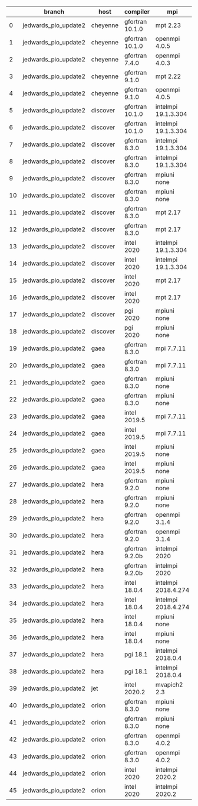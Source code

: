 |    | branch               | host     | compiler        | mpi                 | netcdf      | o_g   | os     | build   | u_pass   | u_fail   | s_pass   | s_fail   | e_pass   | e_fail   | nuopc_pass   | nuopc_fail   | artifacts_hash                                                                                                                                                                 | modified                   |
|----|----------------------|----------|-----------------|---------------------|-------------|-------|--------|---------|----------|----------|----------|----------|----------|----------|--------------|--------------|--------------------------------------------------------------------------------------------------------------------------------------------------------------------------------|----------------------------|
|  0 | jedwards_pio_update2 | cheyenne | gfortran 10.1.0 | mpt 2.23            | 4.7.4 4.5.3 | O     | Linux  | pass    | 13647    | 0        | 49       | 0        | 80       | 0        | 50           | 0            | [artifacts](https://github.com/esmf-org/esmf-test-artifacts/tree/2dc5d463036d70f2aa342f374b988337f1ee1667/jedwards_pio_update2/cheyenne/gfortran/10.1.0/O/mpt/2.23)            | 2022-03-12 19:09:42.190794 |
|  1 | jedwards_pio_update2 | cheyenne | gfortran 10.1.0 | openmpi 4.0.5       | 4.7.4 4.5.3 | O     | Linux  | pass    | 13647    | 0        | 49       | 0        | 80       | 0        | 50           | 0            | [artifacts](https://github.com/esmf-org/esmf-test-artifacts/tree/9d3967454c9ec1a6c9a32775d599fd41430dc791/jedwards_pio_update2/cheyenne/gfortran/10.1.0/O/openmpi/4.0.5)       | 2022-03-12 19:09:42.190758 |
|  2 | jedwards_pio_update2 | cheyenne | gfortran 7.4.0  | openmpi 4.0.3       | 4.7.3 4.5.2 | O     | Linux  | pass    | 13647    | 0        | 49       | 0        | 80       | 0        | 50           | 0            | [artifacts](https://github.com/esmf-org/esmf-test-artifacts/tree/ab147a3bedef8149d5b910ec6c601c1d402c9f2c/jedwards_pio_update2/cheyenne/gfortran/7.4.0/O/openmpi/4.0.3)        | 2022-03-12 19:09:42.190798 |
|  3 | jedwards_pio_update2 | cheyenne | gfortran 9.1.0  | mpt 2.22            | 4.7.3 4.5.2 | O     | Linux  | pass    | 13647    | 0        | 49       | 0        | 80       | 0        | 50           | 0            | [artifacts](https://github.com/esmf-org/esmf-test-artifacts/tree/762c3b9e4b7993143c13e56420a203ec212d6a9f/jedwards_pio_update2/cheyenne/gfortran/9.1.0/O/mpt/2.22)             | 2022-03-12 19:09:42.190803 |
|  4 | jedwards_pio_update2 | cheyenne | gfortran 9.1.0  | openmpi 4.0.5       | 4.7.3 4.5.2 | O     | Linux  | pass    | 13647    | 0        | 49       | 0        | 80       | 0        | 50           | 0            | [artifacts](https://github.com/esmf-org/esmf-test-artifacts/tree/d7c4b034097f928507a8ea6beb60e5dde3a3bbc6/jedwards_pio_update2/cheyenne/gfortran/9.1.0/O/openmpi/4.0.5)        | 2022-03-12 19:09:42.190787 |
|  5 | jedwards_pio_update2 | discover | gfortran 10.1.0 | intelmpi 19.1.3.304 | N/A N/A     | O     | Linux  | pass    | 13632    | 15       | 49       | 0        | 80       | 0        | 50           | 0            | [artifacts](https://github.com/esmf-org/esmf-test-artifacts/tree/697e9e9ed9944b6725e201bf72d9f302492cd01c/jedwards_pio_update2/discover/gfortran/10.1.0/O/intelmpi/19.1.3.304) | 2022-03-12 19:13:26.231611 |
|  6 | jedwards_pio_update2 | discover | gfortran 10.1.0 | intelmpi 19.1.3.304 | N/A N/A     | g     | Linux  | pass    | 13632    | 15       | 49       | 0        | 80       | 0        | 50           | 0            | [artifacts](https://github.com/esmf-org/esmf-test-artifacts/tree/70e7790cb641d5c615ea03b898bdf60c12524253/jedwards_pio_update2/discover/gfortran/10.1.0/g/intelmpi/19.1.3.304) | 2022-03-12 19:13:26.231599 |
|  7 | jedwards_pio_update2 | discover | gfortran 8.3.0  | intelmpi 19.1.3.304 | N/A N/A     | O     | Linux  | pass    | 13632    | 15       | 49       | 0        | 80       | 0        | 50           | 0            | [artifacts](https://github.com/esmf-org/esmf-test-artifacts/tree/19f1a492cebb06339c9e9d9a630ceaa1d20dfd3f/jedwards_pio_update2/discover/gfortran/8.3.0/O/intelmpi/19.1.3.304)  | 2022-03-12 19:13:26.231565 |
|  8 | jedwards_pio_update2 | discover | gfortran 8.3.0  | intelmpi 19.1.3.304 | N/A N/A     | g     | Linux  | pass    | 13632    | 15       | 49       | 0        | 80       | 0        | 50           | 0            | [artifacts](https://github.com/esmf-org/esmf-test-artifacts/tree/4b9257ba46bef561ecff4c52f352a208d80d3514/jedwards_pio_update2/discover/gfortran/8.3.0/g/intelmpi/19.1.3.304)  | 2022-03-12 19:13:26.231595 |
|  9 | jedwards_pio_update2 | discover | gfortran 8.3.0  | mpiuni none         | N/A N/A     | O     | Linux  | pass    | 12121    | 0        | 8        | 0        | 43       | 0        | 0            | 50           | [artifacts](https://github.com/esmf-org/esmf-test-artifacts/tree/8831d6dfa4fc7fc181fe1a3053e384c66d3e260a/jedwards_pio_update2/discover/gfortran/8.3.0/O/mpiuni/none)          | 2022-03-12 19:13:26.231585 |
| 10 | jedwards_pio_update2 | discover | gfortran 8.3.0  | mpiuni none         | N/A N/A     | g     | Linux  | pass    | 12121    | 0        | 8        | 0        | 43       | 0        | 0            | 50           | [artifacts](https://github.com/esmf-org/esmf-test-artifacts/tree/415c8072d602376033840247a471b6715ef5b887/jedwards_pio_update2/discover/gfortran/8.3.0/g/mpiuni/none)          | 2022-03-12 19:13:26.231619 |
| 11 | jedwards_pio_update2 | discover | gfortran 8.3.0  | mpt 2.17            | N/A N/A     | O     | Linux  | pass    | 13647    | 0        | 49       | 0        | 80       | 0        | 46           | 4            | [artifacts](https://github.com/esmf-org/esmf-test-artifacts/tree/c311a396c957fd0f2037efd0c4ed2bc7df0a6e31/jedwards_pio_update2/discover/gfortran/8.3.0/O/mpt/2.17)             | 2022-03-12 19:13:26.231606 |
| 12 | jedwards_pio_update2 | discover | gfortran 8.3.0  | mpt 2.17            | N/A N/A     | g     | Linux  | pass    | 13647    | 0        | 49       | 0        | 80       | 0        | 46           | 4            | [artifacts](https://github.com/esmf-org/esmf-test-artifacts/tree/dc7861e369ce34cb0f7568ca30d0b6471604f678/jedwards_pio_update2/discover/gfortran/8.3.0/g/mpt/2.17)             | 2022-03-12 19:13:26.231590 |
| 13 | jedwards_pio_update2 | discover | intel 2020      | intelmpi 19.1.3.304 | 4.8.0 4.5.4 | O     | Linux  | pass    | 13647    | 0        | 49       | 0        | 80       | 0        | 50           | 0            | [artifacts](https://github.com/esmf-org/esmf-test-artifacts/tree/fc4972440e345d765261f8c89a903247fd1d840e/jedwards_pio_update2/discover/intel/2020/O/intelmpi/19.1.3.304)      | 2022-03-12 19:13:26.231603 |
| 14 | jedwards_pio_update2 | discover | intel 2020      | intelmpi 19.1.3.304 | 4.8.0 4.5.4 | g     | Linux  | pass    | 13647    | 0        | 49       | 0        | 80       | 0        | 50           | 0            | [artifacts](https://github.com/esmf-org/esmf-test-artifacts/tree/723b46d21bc6fcaeadfeda07da5a8f70266d9d75/jedwards_pio_update2/discover/intel/2020/g/intelmpi/19.1.3.304)      | 2022-03-12 19:13:26.231572 |
| 15 | jedwards_pio_update2 | discover | intel 2020      | mpt 2.17            | 4.8.0 4.5.4 | O     | Linux  | fail    | fail     | fail     | fail     | fail     | fail     | fail     | 0            | 50           | [artifacts](https://github.com/esmf-org/esmf-test-artifacts/tree/3076319da83a627ae7ba5a22bd7352c2aace5dbf/jedwards_pio_update2/discover/intel/2020/O/mpt/2.17)                 | 2022-03-12 19:13:26.231615 |
| 16 | jedwards_pio_update2 | discover | intel 2020      | mpt 2.17            | 4.8.0 4.5.4 | g     | Linux  | fail    | fail     | fail     | fail     | fail     | fail     | fail     | 0            | 50           | [artifacts](https://github.com/esmf-org/esmf-test-artifacts/tree/6d25d23890d57f78ce0225976f3df0f4664bcc64/jedwards_pio_update2/discover/intel/2020/g/mpt/2.17)                 | 2022-03-12 19:13:26.231577 |
| 17 | jedwards_pio_update2 | discover | pgi 2020        | mpiuni none         | N/A N/A     | O     | Linux  | pass    | 11499    | 622      | 6        | 2        | 40       | 3        | 0            | 50           | [artifacts](https://github.com/esmf-org/esmf-test-artifacts/tree/740e060829f4604fcf95642b2e12dc174ecd4840/jedwards_pio_update2/discover/pgi/2020/O/mpiuni/none)                | 2022-03-12 19:13:26.231539 |
| 18 | jedwards_pio_update2 | discover | pgi 2020        | mpiuni none         | N/A N/A     | g     | Linux  | pass    | 11499    | 622      | 4        | 4        | 40       | 3        | 0            | 50           | [artifacts](https://github.com/esmf-org/esmf-test-artifacts/tree/cf3095fdbcb3df10af172aaaef6db9273228ae35/jedwards_pio_update2/discover/pgi/2020/g/mpiuni/none)                | 2022-03-12 19:13:26.231581 |
| 19 | jedwards_pio_update2 | gaea     | gfortran 8.3.0  | mpi 7.7.11          | 4.6.3 4.4.5 | O     | Unicos | pass    | 13646    | 1        | 49       | 0        | 80       | 0        | 47           | 3            | [artifacts](https://github.com/esmf-org/esmf-test-artifacts/tree/1059524f7ea5fbe23f08445fbccf78383e540454/jedwards_pio_update2/gaea/gfortran/8.3.0/O/mpi/7.7.11)               | 2022-03-12 19:15:05.887776 |
| 20 | jedwards_pio_update2 | gaea     | gfortran 8.3.0  | mpi 7.7.11          | 4.6.3 4.4.5 | g     | Unicos | pass    | 13646    | 1        | 49       | 0        | 80       | 0        | 47           | 3            | [artifacts](https://github.com/esmf-org/esmf-test-artifacts/tree/f94af603e12c5bf3cb8a8449878d108b7a04e133/jedwards_pio_update2/gaea/gfortran/8.3.0/g/mpi/7.7.11)               | 2022-03-12 19:15:05.887770 |
| 21 | jedwards_pio_update2 | gaea     | gfortran 8.3.0  | mpiuni none         | 4.6.3 4.4.5 | O     | Unicos | pass    | 12121    | 0        | 8        | 0        | 43       | 0        | 0            | 50           | [artifacts](https://github.com/esmf-org/esmf-test-artifacts/tree/516c8f971e9143cdc557cc41ef633728d9970e1f/jedwards_pio_update2/gaea/gfortran/8.3.0/O/mpiuni/none)              | 2022-03-12 19:15:05.887727 |
| 22 | jedwards_pio_update2 | gaea     | gfortran 8.3.0  | mpiuni none         | 4.6.3 4.4.5 | g     | Unicos | pass    | 12121    | 0        | 8        | 0        | 43       | 0        | 0            | 50           | [artifacts](https://github.com/esmf-org/esmf-test-artifacts/tree/472ed5a949164a5c85e2d8d73135adf5b83a174c/jedwards_pio_update2/gaea/gfortran/8.3.0/g/mpiuni/none)              | 2022-03-12 19:15:05.887786 |
| 23 | jedwards_pio_update2 | gaea     | intel 2019.5    | mpi 7.7.11          | 4.6.3 4.4.5 | O     | Unicos | pass    | 13632    | 15       | 49       | 0        | 80       | 0        | 47           | 3            | [artifacts](https://github.com/esmf-org/esmf-test-artifacts/tree/d4300593c5e3807fd13ea5a94ed0ee4b6da910d1/jedwards_pio_update2/gaea/intel/2019.5/O/mpi/7.7.11)                 | 2022-03-12 19:15:05.887781 |
| 24 | jedwards_pio_update2 | gaea     | intel 2019.5    | mpi 7.7.11          | 4.6.3 4.4.5 | g     | Unicos | pass    | 13632    | 15       | 49       | 0        | 80       | 0        | 47           | 3            | [artifacts](https://github.com/esmf-org/esmf-test-artifacts/tree/c59cb250e1f3ffea1e06ec43dd4ab014d7435725/jedwards_pio_update2/gaea/intel/2019.5/g/mpi/7.7.11)                 | 2022-03-12 19:15:05.887765 |
| 25 | jedwards_pio_update2 | gaea     | intel 2019.5    | mpiuni none         | 4.6.3 4.4.5 | O     | Unicos | pass    | 12106    | 15       | 8        | 0        | 43       | 0        | 0            | 50           | [artifacts](https://github.com/esmf-org/esmf-test-artifacts/tree/f90ef7e1821008bd1e156b03dd01ac1c55ea92e0/jedwards_pio_update2/gaea/intel/2019.5/O/mpiuni/none)                | 2022-03-12 19:15:05.887790 |
| 26 | jedwards_pio_update2 | gaea     | intel 2019.5    | mpiuni none         | 4.6.3 4.4.5 | g     | Unicos | pass    | 12106    | 15       | 8        | 0        | 43       | 0        | 0            | 50           | [artifacts](https://github.com/esmf-org/esmf-test-artifacts/tree/86c705a5bb12c6886fbbdbdbde55e613ca14e25f/jedwards_pio_update2/gaea/intel/2019.5/g/mpiuni/none)                | 2022-03-12 19:15:05.887758 |
| 27 | jedwards_pio_update2 | hera     | gfortran 9.2.0  | mpiuni none         | 4.7.2 4.5.2 | O     | Linux  | pass    | 12121    | 0        | 8        | 0        | 43       | 0        | 0            | 50           | [artifacts](https://github.com/esmf-org/esmf-test-artifacts/tree/b8ee002555f0803ba4b116c181920a984be9872c/jedwards_pio_update2/hera/gfortran/9.2.0/O/mpiuni/none)              | 2022-03-12 19:17:23.496476 |
| 28 | jedwards_pio_update2 | hera     | gfortran 9.2.0  | mpiuni none         | 4.7.2 4.5.2 | g     | Linux  | pass    | 12121    | 0        | 8        | 0        | 43       | 0        | 0            | 50           | [artifacts](https://github.com/esmf-org/esmf-test-artifacts/tree/6c1783fe39bdf6a18d3b7f3bc7957b4056d6bd29/jedwards_pio_update2/hera/gfortran/9.2.0/g/mpiuni/none)              | 2022-03-12 19:17:23.496435 |
| 29 | jedwards_pio_update2 | hera     | gfortran 9.2.0  | openmpi 3.1.4       | 4.7.2 4.5.2 | O     | Linux  | fail    | fail     | fail     | fail     | fail     | fail     | fail     | 0            | 50           | [artifacts](https://github.com/esmf-org/esmf-test-artifacts/tree/0cf67e0f0373dd4571534c0b56603e3100d1a4d2/jedwards_pio_update2/hera/gfortran/9.2.0/O/openmpi/3.1.4)            | 2022-03-12 19:17:23.496242 |
| 30 | jedwards_pio_update2 | hera     | gfortran 9.2.0  | openmpi 3.1.4       | 4.7.2 4.5.2 | g     | Linux  | fail    | fail     | fail     | fail     | fail     | fail     | fail     | 0            | 50           | [artifacts](https://github.com/esmf-org/esmf-test-artifacts/tree/b4e5521d1e9693589dd23115a67c1f64ff6432db/jedwards_pio_update2/hera/gfortran/9.2.0/g/openmpi/3.1.4)            | 2022-03-12 19:17:23.496422 |
| 31 | jedwards_pio_update2 | hera     | gfortran 9.2.0b | intelmpi 2020       | N/A N/A     | O     | Linux  | pass    | 0        | 8769     | 0        | 49       | 0        | 80       | 0            | 50           | [artifacts](https://github.com/esmf-org/esmf-test-artifacts/tree/7d694b4cef8dcd4876666ced7d50801401118aa9/jedwards_pio_update2/hera/gfortran/9.2.0b/O/intelmpi/2020)           | 2022-03-12 19:17:23.496366 |
| 32 | jedwards_pio_update2 | hera     | gfortran 9.2.0b | intelmpi 2020       | N/A N/A     | g     | Linux  | pass    | 0        | 8769     | 0        | 49       | 0        | 80       | 0            | 50           | [artifacts](https://github.com/esmf-org/esmf-test-artifacts/tree/cbd5a1341a4d5e32a5c8c077e243873a96175bde/jedwards_pio_update2/hera/gfortran/9.2.0b/g/intelmpi/2020)           | 2022-03-12 19:17:23.496449 |
| 33 | jedwards_pio_update2 | hera     | intel 18.0.4    | intelmpi 2018.4.274 | 4.7.0 4.4.5 | O     | Linux  | fail    | fail     | fail     | fail     | fail     | fail     | fail     | 0            | 50           | [artifacts](https://github.com/esmf-org/esmf-test-artifacts/tree/400911f39bdd89aae6a8ef163bcdfff0d28efb60/jedwards_pio_update2/hera/intel/18.0.4/O/intelmpi/2018.4.274)        | 2022-03-12 19:17:23.496351 |
| 34 | jedwards_pio_update2 | hera     | intel 18.0.4    | intelmpi 2018.4.274 | 4.7.0 4.4.5 | g     | Linux  | fail    | fail     | fail     | fail     | fail     | fail     | fail     | 0            | 50           | [artifacts](https://github.com/esmf-org/esmf-test-artifacts/tree/8e0437bbf81c0cc0985922a5a9c6d8beb7ba904e/jedwards_pio_update2/hera/intel/18.0.4/g/intelmpi/2018.4.274)        | 2022-03-12 19:17:23.496330 |
| 35 | jedwards_pio_update2 | hera     | intel 18.0.4    | mpiuni none         | 4.7.0 4.4.5 | O     | Linux  | pass    | 12121    | 0        | 8        | 0        | 43       | 0        | 0            | 50           | [artifacts](https://github.com/esmf-org/esmf-test-artifacts/tree/fe9407a2a6775baf1bff7b663cc3fcad28eaeb9d/jedwards_pio_update2/hera/intel/18.0.4/O/mpiuni/none)                | 2022-03-12 19:17:23.496462 |
| 36 | jedwards_pio_update2 | hera     | intel 18.0.4    | mpiuni none         | 4.7.0 4.4.5 | g     | Linux  | pass    | 12121    | 0        | 8        | 0        | 43       | 0        | 0            | 50           | [artifacts](https://github.com/esmf-org/esmf-test-artifacts/tree/9a8ff8661e538f31e23911dc999563c24fe921fa/jedwards_pio_update2/hera/intel/18.0.4/g/mpiuni/none)                | 2022-03-12 19:17:23.496394 |
| 37 | jedwards_pio_update2 | hera     | pgi 18.1        | intelmpi 2018.0.4   | N/A N/A     | O     | Linux  | fail    | fail     | fail     | fail     | fail     | fail     | fail     | 0            | 50           | [artifacts](https://github.com/esmf-org/esmf-test-artifacts/tree/cebae8488431247d4c21e3e7cc54511734b1a97b/jedwards_pio_update2/hera/pgi/18.1/O/intelmpi/2018.0.4)              | 2022-03-12 19:17:23.496380 |
| 38 | jedwards_pio_update2 | hera     | pgi 18.1        | intelmpi 2018.0.4   | N/A N/A     | g     | Linux  | fail    | fail     | fail     | fail     | fail     | fail     | fail     | 0            | 50           | [artifacts](https://github.com/esmf-org/esmf-test-artifacts/tree/749231f44cdce2bda05bef76d24d9311f7bceabb/jedwards_pio_update2/hera/pgi/18.1/g/intelmpi/2018.0.4)              | 2022-03-12 19:17:23.496408 |
| 39 | jedwards_pio_update2 | jet      | intel 2020.2    | mvapich2 2.3        | 4.7.0 4.4.5 | O     | Linux  | fail    | fail     | fail     | fail     | fail     | fail     | fail     | fail         | fail         | [artifacts](https://github.com/esmf-org/esmf-test-artifacts/tree/4975545e55e2678bc9fbdaf98f5408b7b6ce251d/jedwards_pio_update2/jet/intel/2020.2/O/mvapich2/2.3)                | 2022-03-12 19:19:14.813500 |
| 40 | jedwards_pio_update2 | orion    | gfortran 8.3.0  | mpiuni none         | 4.7.4 4.5.3 | O     | Linux  | pass    | 12121    | 0        | 8        | 0        | 43       | 0        | 0            | 50           | [artifacts](https://github.com/esmf-org/esmf-test-artifacts/tree/1b949f89676b37bebee40d6e3869de090baeb015/jedwards_pio_update2/orion/gfortran/8.3.0/O/mpiuni/none)             | 2022-03-12 18:21:41.599412 |
| 41 | jedwards_pio_update2 | orion    | gfortran 8.3.0  | mpiuni none         | 4.7.4 4.5.3 | g     | Linux  | pass    | 12121    | 0        | 8        | 0        | 43       | 0        | 0            | 50           | [artifacts](https://github.com/esmf-org/esmf-test-artifacts/tree/b75ee7cbce2e020d96c2c48cbfd0c9bd2d8e76a8/jedwards_pio_update2/orion/gfortran/8.3.0/g/mpiuni/none)             | 2022-03-12 18:21:41.599450 |
| 42 | jedwards_pio_update2 | orion    | gfortran 8.3.0  | openmpi 4.0.2       | 4.7.4 4.5.3 | O     | Linux  | pass    | 13647    | 0        | 49       | 0        | 80       | 0        | 50           | 0            | [artifacts](https://github.com/esmf-org/esmf-test-artifacts/tree/26014efb69b42d539c6f693c72ac8c5374c78a65/jedwards_pio_update2/orion/gfortran/8.3.0/O/openmpi/4.0.2)           | 2022-03-12 18:21:41.599459 |
| 43 | jedwards_pio_update2 | orion    | gfortran 8.3.0  | openmpi 4.0.2       | 4.7.4 4.5.3 | g     | Linux  | pass    | 13647    | 0        | 49       | 0        | 80       | 0        | 50           | 0            | [artifacts](https://github.com/esmf-org/esmf-test-artifacts/tree/d6188da8ea0b9f6e0f03635ceccd638b73cade61/jedwards_pio_update2/orion/gfortran/8.3.0/g/openmpi/4.0.2)           | 2022-03-12 18:21:41.599455 |
| 44 | jedwards_pio_update2 | orion    | intel 2020      | intelmpi 2020.2     | 4.7.4 4.5.3 | O     | Linux  | pass    | fail     | fail     | fail     | fail     | fail     | fail     | 0            | 0            | [artifacts](https://github.com/esmf-org/esmf-test-artifacts/tree/c678f12650f18f2c26fa48632f01ae6e33df6c87/jedwards_pio_update2/orion/intel/2020/O/intelmpi/2020.2)             | 2022-03-12 18:21:41.599439 |
| 45 | jedwards_pio_update2 | orion    | intel 2020      | intelmpi 2020.2     | 4.7.4 4.5.3 | g     | Linux  | pass    | fail     | fail     | fail     | fail     | fail     | fail     | 0            | 0            | [artifacts](https://github.com/esmf-org/esmf-test-artifacts/tree/45ea0b035bd9be1d5bdec7f6fae524394a079007/jedwards_pio_update2/orion/intel/2020/g/intelmpi/2020.2)             | 2022-03-12 18:21:41.599446 |